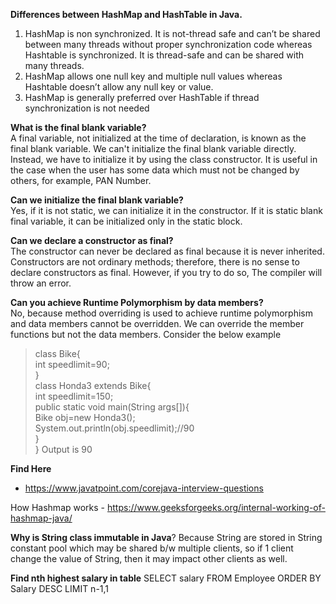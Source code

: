 **Differences between HashMap and HashTable in Java.**
1. HashMap is non synchronized. It is not-thread safe and can’t be shared between many threads without proper synchronization code whereas Hashtable is synchronized. It is thread-safe and can be shared with many threads.
2. HashMap allows one null key and multiple null values whereas Hashtable doesn’t allow any null key or value.
3. HashMap is generally preferred over HashTable if thread synchronization is not needed

**What is the final blank variable?**<br/>
A final variable, not initialized at the time of declaration, is known as the final blank variable. We can't initialize the final blank variable directly. Instead, we have to initialize it by using the class constructor. It is useful in the case when the user has some data which must not be changed by others, for example, PAN Number. 

**Can we initialize the final blank variable?**<br/>
Yes, if it is not static, we can initialize it in the constructor. If it is static blank final variable, it can be initialized only in the static block.

**Can we declare a constructor as final?**<br/>
The constructor can never be declared as final because it is never inherited. Constructors are not ordinary methods; therefore, there is no sense to declare constructors as final. However, if you try to do so, The compiler will throw an error.

**Can you achieve Runtime Polymorphism by data members?**<br/>
No, because method overriding is used to achieve runtime polymorphism and data members cannot be overridden. We can override the member functions but not the data members. Consider the below example<br/>
>class Bike{  
  >int speedlimit=90;  
>}  
>class Honda3 extends Bike{  
  >int speedlimit=150;  
  >public static void main(String args[]){  
  >Bike obj=new Honda3();  
  >System.out.println(obj.speedlimit);//90  
   }  
>}
>Output is 90

**Find Here**
* https://www.javatpoint.com/corejava-interview-questions

How Hashmap works - https://www.geeksforgeeks.org/internal-working-of-hashmap-java/

**Why is String class immutable in Java**?
Because String are stored in String constant pool which may be shared b/w multiple clients, so if 1 client change the value of String, then it may impact other clients as well.


**Find nth highest salary in table**
SELECT salary FROM Employee  ORDER BY Salary DESC LIMIT n-1,1
